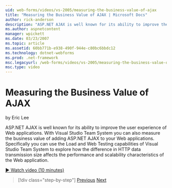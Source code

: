 ```yaml
---
uid: web-forms/videos/vs-2005/measuring-the-business-value-of-ajax
title: "Measuring the Business Value of AJAX | Microsoft Docs"
author: rick-anderson
description: "ASP.NET AJAX is well known for its ability to improve the user experience of Web applications. With Visual Studio Team System you can also measure the busine..."
ms.author: aspnetcontent
manager: wpickett
ms.date: 03/23/2007
ms.topic: article
ms.assetid: 60bb771b-e938-490f-944e-c80bc6bbdc12
ms.technology: dotnet-webforms
ms.prod: .net-framework
msc.legacyurl: /web-forms/videos/vs-2005/measuring-the-business-value-of-ajax
msc.type: video
---
```

Measuring the Business Value of AJAX
====================
by Eric Lee

ASP.NET AJAX is well known for its ability to improve the user experience of Web applications. With Visual Studio Team System you can also measure the business value of adding ASP.NET AJAX to your Web applications. Specifically you can use the Load and Web Testing capabilities of Visual Studio Team System to explore how the difference in HTTP data transmission size affects the performance and scalability characteristics of the Web application.

[&#9654; Watch video (10 minutes)](https://channel9.msdn.com/Blogs/ASP-NET-Site-Videos/measuring-the-business-value-of-ajax)

>[!div class="step-by-step"]
[Previous](introduction-to-managing-and-running-tests-with-team-system.md)
[Next](code-coverage-of-automated-tests.md)
